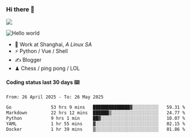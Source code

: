### Hi there 👋
![](https://komarev.com/ghpvc/?username=Xuhandsome)


<img src="https://github-readme-stats.vercel.app/api?username=XuHandsome&show_icons=true&theme=merko" alt="Hello world">

<br/>

- 🍻  Work at Shanghai, _A Linux SA_
- ⚡  Python / Vue / Shell
- ✍️  Blogger
- ♟  Chess / ping pong / LOL

#### Coding status last 30 days ⌨️

<!--START_SECTION:waka-->

```txt
From: 26 April 2025 - To: 26 May 2025

Go               53 hrs 9 mins   ██████████████▓░░░░░░░░░░   59.31 %
Markdown         22 hrs 12 mins  ██████▒░░░░░░░░░░░░░░░░░░   24.77 %
Python           9 hrs 1 min     ██▓░░░░░░░░░░░░░░░░░░░░░░   10.07 %
YAML             1 hr 55 mins    ▓░░░░░░░░░░░░░░░░░░░░░░░░   02.15 %
Docker           1 hr 39 mins    ▒░░░░░░░░░░░░░░░░░░░░░░░░   01.86 %
```

<!--END_SECTION:waka-->
